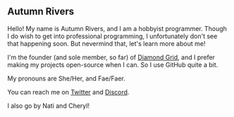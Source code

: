 ## Autumn Rivers
Hello! My name is Autumn Rivers, and I am a hobbyist programmer. Though I do wish to get into professional programming, I unfortunately don't see that happening soon.
But nevermind that, let's learn more about me!

I'm the founder (and sole member, so far) of [Diamond Grid](https://github.com/diamondgrid), and I prefer making my projects open-source when I can. So I use GitHub quite a bit.

My pronouns are She/Her, and Fae/Faer.

You can reach me on [Twitter](https://twitter.com/NatiRivers) and [Discord](https://discord.gg/2w9VTE7).

I also go by Nati and Cheryl!

<!--
**AutumnRivers/AutumnRivers** is a ✨ _special_ ✨ repository because its `README.md` (this file) appears on your GitHub profile.

Here are some ideas to get you started:

- 🔭 I’m currently working on ...
- 🌱 I’m currently learning ...
- 👯 I’m looking to collaborate on ...
- 🤔 I’m looking for help with ...
- 💬 Ask me about ...
- 📫 How to reach me: ...
- 😄 Pronouns: ...
- ⚡ Fun fact: ...
-->
